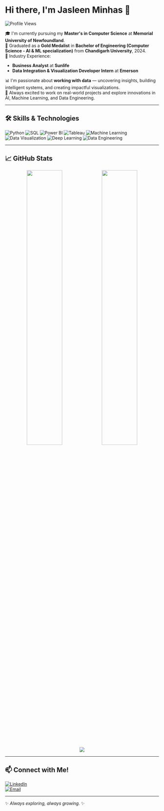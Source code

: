 
# Hi there, I'm Jasleen Minhas 👋

![Profile Views](https://komarev.com/ghpvc/?username=jasleenminhas&color=blueviolet)

🎓 I'm currently pursuing my **Master's in Computer Science** at **Memorial University of Newfoundland**.  
🏅 Graduated as a **Gold Medalist** in **Bachelor of Engineering (Computer Science - AI & ML specialization)** from **Chandigarh University**, 2024.  
💼 Industry Experience:
- **Business Analyst** at **Sunlife**
- **Data Integration & Visualization Developer Intern** at **Emerson**

📊 I'm passionate about **working with data** — uncovering insights, building intelligent systems, and creating impactful visualizations.  
🚀 Always excited to work on real-world projects and explore innovations in AI, Machine Learning, and Data Engineering.

---

## 🛠️ Skills & Technologies

![Python](https://img.shields.io/badge/-Python-3776AB?style=flat&logo=python&logoColor=white)
![SQL](https://img.shields.io/badge/-SQL-4479A1?style=flat&logo=postgresql&logoColor=white)
![Power BI](https://img.shields.io/badge/-PowerBI-F2C811?style=flat&logo=powerbi&logoColor=black)
![Tableau](https://img.shields.io/badge/-Tableau-E97627?style=flat&logo=tableau&logoColor=white)
![Machine Learning](https://img.shields.io/badge/-Machine%20Learning-10284e?style=flat&logo=medium&logoColor=white)
![Data Visualization](https://img.shields.io/badge/-Data%20Visualization-1e90ff?style=flat)
![Deep Learning](https://img.shields.io/badge/-Deep%20Learning-ff6f61?style=flat&logo=tensorflow&logoColor=white)
![Data Engineering](https://img.shields.io/badge/-Data%20Engineering-4caf50?style=flat)

---

## 📈 GitHub Stats

<p align="center">
  <img width="48%" src="https://github-readme-stats.vercel.app/api?username=jasleenminhas&show_icons=true&theme=radical" />
  <img width="48%" src="https://github-readme-streak-stats.herokuapp.com/?user=jasleenminhas&theme=radical" />
</p>

<p align="center">
  <img src="https://github-readme-stats.vercel.app/api/top-langs/?username=jasleenminhas&layout=compact&theme=radical" />
</p>

---

## 📫 Connect with Me!

[![LinkedIn](https://img.shields.io/badge/-LinkedIn-0A66C2?style=for-the-badge&logo=linkedin&logoColor=white)](https://www.linkedin.com/in/jasleen-minhas07/)  
[![Email](https://img.shields.io/badge/-Email-D14836?style=for-the-badge&logo=gmail&logoColor=white)](mailto:jasleen.minhas07@gmail.com)

---

✨ *Always exploring, always growing.* ✨
